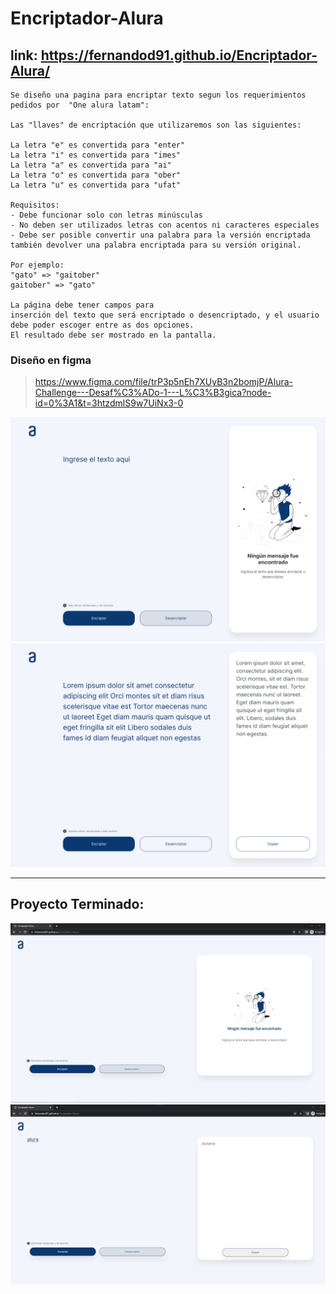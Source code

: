 # Encriptador-Alura

##  link: https://fernandod91.github.io/Encriptador-Alura/

```
Se diseño una pagina para encriptar texto segun los requerimientos pedidos por  "One alura latam":

Las "llaves" de encriptación que utilizaremos son las siguientes:

La letra "e" es convertida para "enter"
La letra "i" es convertida para "imes"
La letra "a" es convertida para "ai"
La letra "o" es convertida para "ober"
La letra "u" es convertida para "ufat"

Requisitos:
- Debe funcionar solo con letras minúsculas
- No deben ser utilizados letras con acentos ni caracteres especiales
- Debe ser posible convertir una palabra para la versión encriptada también devolver una palabra encriptada para su versión original.

Por ejemplo:
"gato" => "gaitober"
gaitober" => "gato"

La página debe tener campos para
inserción del texto que será encriptado o desencriptado, y el usuario debe poder escoger entre as dos opciones.
El resultado debe ser mostrado en la pantalla.

```
### Diseño en figma

> https://www.figma.com/file/trP3p5nEh7XUyB3n2bomjP/Alura-Challenge---Desaf%C3%ADo-1---L%C3%B3gica?node-id=0%3A1&t=3htzdmlS9w7UiNx3-0

![](img/Encriptador%20-%201%20Desktop.jpg)
![](img/Encriptador%20-%202%20Desktop.jpg)

---

## Proyecto Terminado:

![](img/terminado.png)
![](img/terminado2.png)

